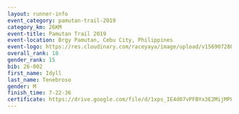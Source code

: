 ```yaml
---
layout: runner-info 
event_category: pamutan-trail-2019 
category_km: 26KM 
event-title: Pamutan Trail 2019 
event-location: Brgy Pamutan, Cebu City, Philippines 
event-logo: https://res.cloudinary.com/raceyaya/image/upload/v1569072806/logo/pamutan-trail_d8abrj.jpg 
overall_rank: 18
gender_rank: 15
bib: 26-002
first_name: Idyll
last_name: Tenebroso
gender: M
finish_time: 7-22-36
certificate: https://drive.google.com/file/d/1xps_IE4d07vPFBYx3E2MijMP8zUcLYA6/view?usp=sharing
---
```

